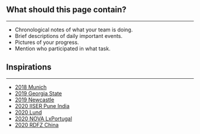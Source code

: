 ## What should this page contain?

---

-   Chronological notes of what your team is doing.
-   Brief descriptions of daily important events.
-   Pictures of your progress.
-   Mention who participated in what task.

## Inspirations

---

-   [2018 Munich](http://2018.igem.org/Team:Munich/Notebook)
-   [2019 Georgia State](https://2019.igem.org/Team:Georgia_State/Notebook)
-   [2019 Newcastle](https://2019.igem.org/Team:Newcastle/Notebook)
-   [2020 IISER Pune India](https://2020.igem.org/Team:IISER-Pune-India/Notebook)
-   [2020 Lund](https://2020.igem.org/Team:Lund/Notebook)
-   [2020 NOVA LxPortugal](https://2020.igem.org/Team:NOVA_LxPortugal/Notebook)
-   [2020 RDFZ China](https://2020.igem.org/Team:RDFZ-China/NoteBook)
